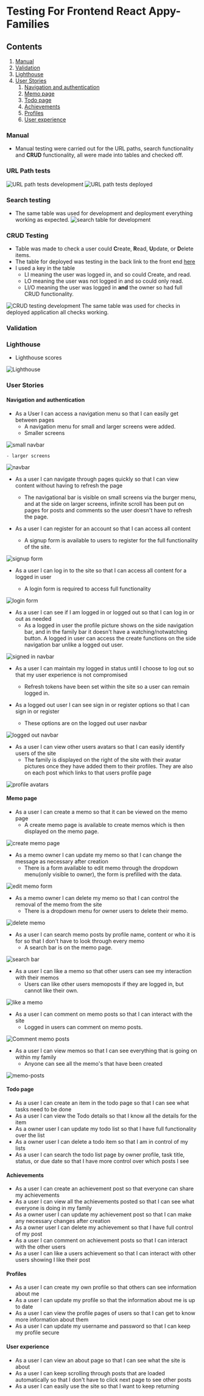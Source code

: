 # Testing For Frontend React Appy-Families

## Contents
1. [Manual](#manual)
2. [Validation](#validation)
3. [Lighthouse](#lighthouse)
4. [User Stories](#user-stories)
    1. [Navigation and authentication](#navigation-and-authentication)
    2. [Memo page](#memo-page)
    3. [Todo page](#todo-page)
    4. [Achievements](#achievements)
    5. [Profiles](#profiles)
    6. [User experience](#user-experience)

### Manual

- Manual testing were carried out for the URL paths, search functionality and **CRUD** functionality, all were made into tables and checked off.

### URL Path tests

![URL path tests development](./documents/testing/front-dev-url-test.png)
![URL path tests deployed](./documents/testing/front-deployed-url-tests.png)

### Search testing
- The same table was used for development and deployment everything working as expected.
![search table for development](./documents/testing/search-dev-test.png)

### CRUD Testing
- Table was made to check a user could **C**reate, **R**ead, **U**pdate, or **D**elete items.
- The table for deployed was testing in the back link to the front end [here](https://github.com/Mrst12/pp5-backend-drf-appy-families/blob/main/TESTING.md)
- I used a key in the table 
    - LI meaning the user was logged in, and so could Create, and read.
    - LO meaning the user was not logged in and so could only read.
    - LI/O meaning the user was logged in **and** the owner so had full CRUD functionality.

![CRUD testing development](./documents/testing/front-crud-test-dev.png)
The same table was used for checks in deployed application all checks working.
### Validation
### Lighthouse

- Lighthouse scores

![Lighthouse](./documents/testing/p5-lighthouse.png)
### User Stories
#### Navigation and authentication

- As a User I can access a navigation menu so that I can easily get between pages
    - A navigation menu for small and larger screens were added.
    - Smaller screens

![small navbar](./documents/testing/small-navbar.png)

    - larger screens

![navbar](./documents/testing/p5-navbar.png)

- As a user I can navigate through pages quickly so that I can view content without having to refresh the page
    - The navigational bar is visible on small screens via the burger menu, and at the side on larger screens, infinite scroll has been put on pages for posts and comments so the user doesn't have to refresh the page.

- As a user I can register for an account so that I can access all content
    - A signup form is available to users to register for the full functionality of the site.

![signup form](./documents/testing/p5-signup.png)

- As a user I can log in to the site so that I can access all content for a logged in user

    - A login form is required to access full functionality

![login form](./documents/testing/p5-login.png)

- As a user I can see if I am logged in or logged out so that I can log in or out as needed
    - As a logged in user the profile picture shows on the side navigation bar, and in the family bar it doesn't have a watching/notwatching button. A logged in user can access the create functions on the side navigation bar unlike a logged out user.

![signed in navbar](./documents/testing/signedin-user.png)

- As a user I can maintain my logged in status until I choose to log out so that my user experience is not compromised
    - Refresh tokens have been set within the site so a user can remain logged in.

- As a logged out user I can see sign in or register options so that I can sign in or register
    - These options are on the logged out user navbar

![logged out navbar](./documents/testing/logged-out.png)

- As a user I can view other users avatars so that I can easily identify users of the site
    - The family is displayed on the right of the site with their avatar pictures once they have added them to their profiles. They are also on each post which links to that users profile page

![profile avatars](./documents/testing/profile-avatar.png)

#### Memo page

- As a user I can create a memo so that it can be viewed on the memo page
    - A create memo page is available to create memos which is then displayed on the memo page.

![create memo page](./documents/testing/p5-create-memo.png)

- As a memo owner I can update my memo so that I can change the message as necessary after creation
    - There is a form available to edit memo through the dropdown menu(only visible to owner), the form is prefilled with the data.

![edit memo form](./documents/testing/memo-edit.png)

- As a memo owner I can delete my memo so that I can control the removal of the memo from the site
    - There is a dropdown menu for owner users to delete their memo.

![delete memo](./documents/testing/delete-memo.png)

- As a user I can search memo posts by profile name, content or who it is for so that I don't have to look through every memo
    - A search bar is on the memo page.

![search bar](./documents/testing/search.png)

- As a user I can like a memo so that other users can see my interaction with their memos
    - Users can like other users memoposts if they are logged in, but cannot like their own.

![like a memo](./documents/testing/like.png)

- As a user I can comment on memo posts so that I can interact with the site
    - Logged in users can comment on memo posts.

![Comment memo posts](./documents/testing/comment.png)

- As a user I can view memos so that I can see everything that is going on within my family
    - Anyone can see all the memo's that have been created 

![memo-posts](./documents/testing/memo-posts.png)

#### Todo page

- As a user I can create an item in the todo page so that I can see what tasks need to be done
- As a user I can view the Todo details so that I know all the details for the item
- As a owner user I can update my todo list so that I have full functionality over the list
- As a owner user I can delete a todo item so that I am in control of my lists
- As a user I can search the todo list page by owner profile, task title, status, or due date so that I have more control over which posts I see

#### Achievements

- As a user I can create an achievement post so that everyone can share my achievements
- As a user I can view all the achievements posted so that I can see what everyone is doing in my family
- As a owner user I can update my achievement post so that I can make any necessary changes after creation
- As a owner user I can delete my achievement so that I have full control of my post
- As a user I can comment on achievement posts so that I can interact with the other users
- As a user I can like a users achievement so that I can interact with other users showing I like their post

#### Profiles

- As a user I can create my own profile so that others can see information about me
- As a user I can update my profile so that the information about me is up to date
- As a user I can view the profile pages of users so that I can get to know more information about them
- As a user I can update my username and password so that I can keep my profile secure

#### User experience

- As a user I can view an about page so that I can see what the site is about
- As a user I can keep scrolling through posts that are loaded automatically so that I don't have to click next page to see other posts
- As a user I can easily use the site so that I want to keep returning